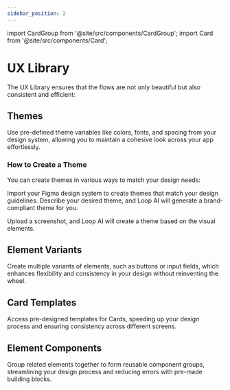 ```yaml
---
sidebar_position: 2
---
```


import CardGroup from '@site/src/components/CardGroup';
import Card from '@site/src/components/Card';

# UX Library

The UX Library ensures that the flows are not only beautiful but also consistent and efficient:

## Themes

Use pre-defined theme variables like colors, fonts, and spacing from your design system, allowing you to maintain a cohesive look across your app effortlessly.

### How to Create a Theme

You can create themes in various ways to match your design needs:

<CardGroup>
  <Card
    title="Figma to Theme"
    href="/docs/experience-layer/flow-builder"
    icon="/static/img/figma_logo.svg"
  >
Import your Figma design system to create themes that match your design guidelines.
</Card>
<Card
title="Screenshot to Theme"
href=""
icon="/static/img/screenshot.svg">
Describe your desired theme, and Loop AI will generate a brand-compliant theme for you.
</Card>

<Card
title="Prompt to Theme"
href=""
icon="/static/img/chat.svg">
Upload a screenshot, and Loop AI will create a theme based on the visual elements.
</Card>
</CardGroup>

## Element Variants

Create multiple variants of elements, such as buttons or input fields, which enhances flexibility and consistency in your design without reinventing the wheel.

## Card Templates

Access pre-designed templates for Cards, speeding up your design process and ensuring consistency across different screens.

## Element Components

Group related elements together to form reusable component groups, streamlining your design process and reducing errors with pre-made building blocks.
